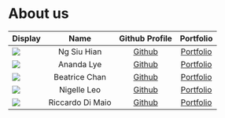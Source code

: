 # About us

Display | Name | Github Profile | Portfolio 
--------|:----:|:--------------:|:---------:
![](https://via.placeholder.com/100.png?text=Photo) | Ng Siu Hian | [Github](https://github.com/siuhian) | [Portfolio](./team/siuhian.md)
![](https://via.placeholder.com/100.png?text=Photo) | Ananda Lye | [Github](https://github.com/ananda-lye) | [Portfolio](./team/ananda-lye.md)
![](https://via.placeholder.com/100.png?text=Photo) | Beatrice Chan | [Github](https://github.com/btricec) | [Portfolio](./team/btricec.md)
![](https://via.placeholder.com/100.png?text=Photo) | Nigelle Leo | [Github](https://github.com/nigellenl) | [Portfolio](./team/nigellenl.md)
![](https://via.placeholder.com/100.png?text=Photo) | Riccardo Di Maio | [Github](https://github.com/rdimaio) | [Portfolio](./team/rdimaio.md)

